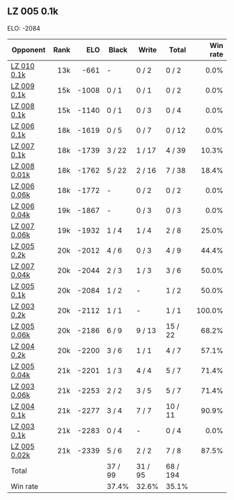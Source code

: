 ## LZ 005 0.1k ##

ELO: -2084

Opponent | Rank | ELO | Black | Write | Total | Win rate
---------|-----:|----:|-------|-------|-------|-------:
[LZ 010 0.1k](LZ%20010%200.1k.md) | 13k | -661 | - | 0 / 2 | 0 / 2 | 0.0%
[LZ 009 0.1k](LZ%20009%200.1k.md) | 15k | -1008 | 0 / 1 | 0 / 1 | 0 / 2 | 0.0%
[LZ 008 0.1k](LZ%20008%200.1k.md) | 15k | -1140 | 0 / 1 | 0 / 3 | 0 / 4 | 0.0%
[LZ 006 0.1k](LZ%20006%200.1k.md) | 18k | -1619 | 0 / 5 | 0 / 7 | 0 / 12 | 0.0%
[LZ 007 0.1k](LZ%20007%200.1k.md) | 18k | -1739 | 3 / 22 | 1 / 17 | 4 / 39 | 10.3%
[LZ 008 0.01k](LZ%20008%200.01k.md) | 18k | -1762 | 5 / 22 | 2 / 16 | 7 / 38 | 18.4%
[LZ 006 0.06k](LZ%20006%200.06k.md) | 18k | -1772 | - | 0 / 2 | 0 / 2 | 0.0%
[LZ 006 0.04k](LZ%20006%200.04k.md) | 19k | -1867 | - | 0 / 3 | 0 / 3 | 0.0%
[LZ 007 0.06k](LZ%20007%200.06k.md) | 19k | -1932 | 1 / 4 | 1 / 4 | 2 / 8 | 25.0%
[LZ 005 0.2k](LZ%20005%200.2k.md) | 20k | -2012 | 4 / 6 | 0 / 3 | 4 / 9 | 44.4%
[LZ 007 0.04k](LZ%20007%200.04k.md) | 20k | -2044 | 2 / 3 | 1 / 3 | 3 / 6 | 50.0%
[LZ 005 0.1k](LZ%20005%200.1k.md) | 20k | -2084 | 1 / 2 | - | 1 / 2 | 50.0%
[LZ 003 0.2k](LZ%20003%200.2k.md) | 20k | -2112 | 1 / 1 | - | 1 / 1 | 100.0%
[LZ 005 0.06k](LZ%20005%200.06k.md) | 20k | -2186 | 6 / 9 | 9 / 13 | 15 / 22 | 68.2%
[LZ 004 0.2k](LZ%20004%200.2k.md) | 20k | -2200 | 3 / 6 | 1 / 1 | 4 / 7 | 57.1%
[LZ 005 0.04k](LZ%20005%200.04k.md) | 21k | -2201 | 1 / 3 | 4 / 4 | 5 / 7 | 71.4%
[LZ 003 0.06k](LZ%20003%200.06k.md) | 21k | -2253 | 2 / 2 | 3 / 5 | 5 / 7 | 71.4%
[LZ 004 0.1k](LZ%20004%200.1k.md) | 21k | -2277 | 3 / 4 | 7 / 7 | 10 / 11 | 90.9%
[LZ 003 0.1k](LZ%20003%200.1k.md) | 21k | -2283 | 0 / 4 | - | 0 / 4 | 0.0%
[LZ 005 0.02k](LZ%20005%200.02k.md) | 21k | -2339 | 5 / 6 | 2 / 2 | 7 / 8 | 87.5%
Total | | | 37 / 99 | 31 / 95 | 68 / 194 | 
Win rate| | | 37.4% | 32.6% | 35.1% | 
